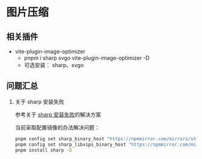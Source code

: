 # 图片压缩

## 相关插件

- vite-plugin-image-optimizer
  - pnpm i sharp svgo vite-plugin-image-optimizer -D
  - 可选安装： sharp、svgo

## 问题汇总

1. 关于 sharp 安装失败

   参考关于 [sharp 安装失败](https://sharp.pixelplumbing.com/install)的解决方案

   当前采取配置镜像的办法解决问题：

   ```cmd
   pnpm config set sharp_binary_host "https://npmmirror.com/mirrors/sharp"
   pnpm config set sharp_libvips_binary_host "https://npmmirror.com/mirrors/sharp-libvips"
   pnpm install sharp -D
   ```
